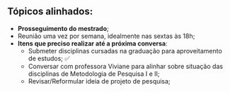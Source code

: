 ##  **Tópicos alinhados**:
- **Prosseguimento do mestrado**;
- Reunião uma vez por semana, idealmente nas sextas às 18h;
- **Itens que preciso realizar até a próxima conversa**:
	- Submeter disciplinas cursadas na graduação para aproveitamento de estudos; ✅
	- Conversar com professora Viviane para alinhar sobre situação das disciplinas de Metodologia de Pesquisa I e II;
	- Revisar/Reformular ideia de projeto de pesquisa;